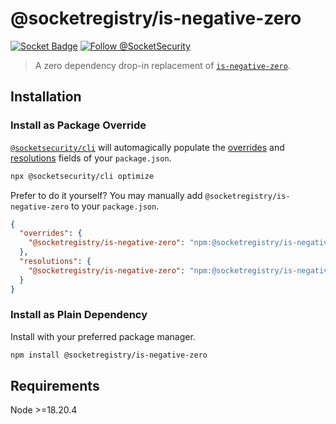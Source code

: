 # @socketregistry/is-negative-zero

[![Socket Badge](https://socket.dev/api/badge/npm/package/@socketregistry/is-negative-zero)](https://socket.dev/npm/package/@socketregistry/is-negative-zero)
[![Follow @SocketSecurity](https://img.shields.io/twitter/follow/SocketSecurity?style=social)](https://twitter.com/SocketSecurity)

> A zero dependency drop-in replacement of
> [`is-negative-zero`](https://www.npmjs.com/package/is-negative-zero).

## Installation

### Install as Package Override

[`@socketsecurity/cli`](https://www.npmjs.com/package/@socketsecurity/cli) will
automagically populate the
[overrides](https://docs.npmjs.com/cli/v9/configuring-npm/package-json#overrides)
and [resolutions](https://yarnpkg.com/configuration/manifest#resolutions) fields
of your `package.json`.

```sh
npx @socketsecurity/cli optimize
```

Prefer to do it yourself? You may manually add
`@socketregistry/is-negative-zero` to your `package.json`.

```json
{
  "overrides": {
    "@socketregistry/is-negative-zero": "npm:@socketregistry/is-negative-zero@^1"
  },
  "resolutions": {
    "@socketregistry/is-negative-zero": "npm:@socketregistry/is-negative-zero@^1"
  }
}
```

### Install as Plain Dependency

Install with your preferred package manager.

```sh
npm install @socketregistry/is-negative-zero
```

## Requirements

Node &gt;=18.20.4
